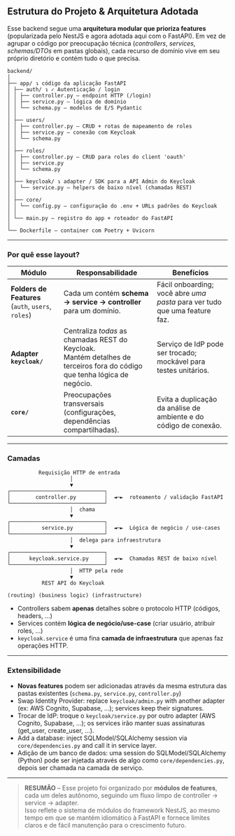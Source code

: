## Estrutura do Projeto & Arquitetura Adotada

Esse backend segue uma **arquitetura modular que prioriza features** (popularizada pelo NestJS e agora adotada aqui com o FastAPI).
Em vez de agrupar o código por preocupação técnica (_controllers_, _services_, _schemas/DTOs_ em pastas globais), cada recurso de domínio vive em seu próprio diretório e contém tudo o que precisa.

```
backend/
│
├── app/ ↴ código da aplicação FastAPI
│ ├── auth/ ↴ ✓ Autenticação / login
│ │ ├── controller.py – endpoint HTTP (/login)
│ │ ├── service.py – lógica de domínio
│ │ └── schema.py – modelos de E/S Pydantic
│ │
│ ├── users/
│ │ ├── controller.py – CRUD + rotas de mapeamento de roles
│ │ ├── service.py – conexão com Keycloak
│ │ └── schema.py
│ │
│ ├── roles/
│ │ ├── controller.py – CRUD para roles do client 'oauth'
│ │ ├── service.py
│ │ └── schema.py
│ │
│ ├── keycloak/ ↴ adapter / SDK para a API Admin do Keycloak
│ │ └── service.py – helpers de baixo nível (chamadas REST)
│ │
│ ├── core/
│ │ └── config.py – configuração do .env + URLs padrões do Keycloak
│ │
│ └── main.py – registro do app + roteador do FastAPI
│
└── Dockerfile – container com Poetry + Uvicorn

```

---

### Por quê esse layout?

| Módulo                                             | Responsabilidade                                                                                                              | Benefícios                                                                 |
| -------------------------------------------------- | ----------------------------------------------------------------------------------------------------------------------------- | -------------------------------------------------------------------------- |
| **Folders de Features** (`auth`, `users`, `roles`) | Cada um contém **schema → service → controller** para um domínio.                                                             | Fácil onboarding; você abre _uma pasta_ para ver tudo que uma feature faz. |
| **Adapter `keycloak/`**                            | Centraliza _todas_ as chamadas REST do Keycloak.<br> Mantém detalhes de terceiros fora do código que tenha lógica de negócio. | Serviço de IdP pode ser trocado; mockável para testes unitários.           |
| **`core/`**                                        | Preocupações transversais (configurações, dependências compartilhadas).                                                       | Evita a duplicação da análise de ambiente e do código de conexão.          |

---

### Camadas

```
          Requisição HTTP de entrada
                    │
                    ▼
┌──────────────────────────────┐
│        controller.py         │  ◄─►  roteamento / validação FastAPI
└──────────────────────────────┘
                    │  chama
                    ▼
┌──────────────────────────────┐
│          service.py          │  ◄─►  Lógica de negócio / use-cases
└──────────────────────────────┘
                    │  delega para infraestrutura
                    ▼
┌──────────────────────────────┐
│      keycloak.service.py     │  ◄─►  Chamadas REST de baixo nível
└──────────────────────────────┘
                    │  HTTP pela rede
                    ▼
           REST API do Keycloak

(routing) (business logic) (infrastructure)
```

- Controllers sabem **apenas** detalhes sobre o protocolo HTTP (códigos, headers, ...)
- Services contém **lógica de negócio/use-case** (criar usuário, atribuir roles, ...)
- `keycloak.service` é uma fina **camada de infraestrutura** que apenas faz operações HTTP.

---

### Extensibilidade

- **Novas features** podem ser adicionadas através da mesma estrutura das pastas existentes (`schema.py`, `service.py`, `controller.py`)
- Swap Identity Provider: replace `keycloak/admin.py` with another adapter (ex: AWS Cognito, Supabase, ...); services keep their signatures.
- Trocar de IdP: troque o `keycloak/service.py` por outro adapter (AWS Cognito, Supabase, ...); os services irão manter suas assinaturas (get_user, create_user, ...).
- Add a database: inject SQLModel/SQLAlchemy session via `core/dependencies.py` and call it in service layer.
- Adição de um banco de dados: uma session do SQLModel/SQLAlchemy (Python) pode ser injetada através de algo como `core/dependencies.py`, depois ser chamada na camada de serviço.

---

> **RESUMÃO** – Esse projeto foi organizado por **módulos de features**, cada um deles autônomo, seguindo um fluxo limpo de controller → service → adapter.<br>
> Isso reflete o sistema de módulos do framework NestJS, ao mesmo tempo em que se mantém idiomático à FastAPI e fornece limites claros e de fácil manutenção para o crescimento futuro.
